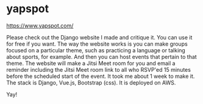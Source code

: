 # yapspot


https://www.yapspot.com/

Please check out the Django website I made and critique it.  You can use it for free if you want.
The way the website works is you can make groups focused on a particular theme, such as practicing a language or talking about sports, for example.  And then you can host events that pertain to that theme.  The website will make a Jitsi Meet room for you and email a reminder including the Jitsi Meet room link to all who RSVP'ed 15 minutes before the scheduled start of the event.
It took me about 1 week to make it.  The stack is Django, Vue.js, Bootstrap (css).  It is deployed on AWS.

Yay!

